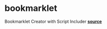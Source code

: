 # bookmarklet
Bookmarklet Creator with Script Includer [**source**](https://mrcoles.com/bookmarklet/)
